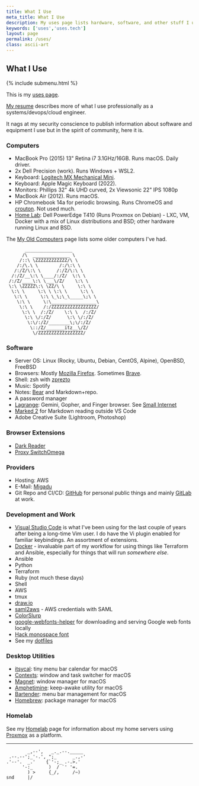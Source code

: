 ```yaml
---
title: What I Use
meta_title: What I Use
description: My uses page lists hardware, software, and other stuff I use
keywords: ['uses','uses.tech']
layout: page
permalink: /uses/
class: ascii-art
---
```

## What I Use

{% include submenu.html %}

This is my [uses page](https://uses.tech/).

[My resume](/resume) describes more of what I use professionally as a
systems/devops/cloud engineer.

It nags at my security conscience to publish information about software and
equipment I use but in the spirit of community, here it is.

### Computers

* MacBook Pro (2015) 13" Retina i7 3.1GHz/16GB. Runs macOS. Daily driver.
* 2x Dell Precision (work). Runs Windows + WSL2.
* Keyboard: [Logitech MX Mechanical Mini](https://www.logitech.com/en-us/products/keyboards/mx-mechanical.html).
* Keyboard: Apple Magic Keyboard (2022).
* Monitors: Phillips 32" 4k UHD curved, 2x Viewsonic 22" IPS 1080p
* MacBook Air (2012). Runs macOS.
* HP Chromebook 14a for periodic browsing. Runs ChromeOS and [crouton](https://github.com/dnschneid/crouton). Not used much.
* [Home Lab](/homelab): Dell PowerEdge T410 (Runs Proxmox on Debian) - LXC, VM, Docker with a mix of Linux distributions and BSD; other
  hardware running Linux and BSD.

The [My Old Computers](/old-computers.html) page lists some older computers I've had.

```ascii-art-right
       __________________
      /\  ______________ \
     /::\ \ZZZZZZZZZZZZ/\ \
    /:/\.\ \        /:/\:\ \
   /:/Z/\:\ \      /:/Z/\:\ \
  /:/Z/__\:\ \____/:/Z/  \:\ \
 /:/Z/____\:\ \___\/Z/    \:\ \
 \:\ \ZZZZZ\:\ \ZZ/\ \     \:\ \
  \:\ \     \:\ \ \:\ \     \:\ \
   \:\ \     \:\ \_\;\_\_____\;\ \
    \:\ \     \:\_________________\
     \:\ \    /:/ZZZZZZZZZZZZZZZZZ/
      \:\ \  /:/Z/    \:\ \  /:/Z/
       \:\ \/:/Z/      \:\ \/:/Z/
        \:\/:/Z/________\;\/:/Z/
         \::/Z/_______itz__\/Z/
          \/ZZZZZZZZZZZZZZZZZ/
```

### Software

* Server OS: Linux (Rocky, Ubuntu, Debian, CentOS, Alpine), OpenBSD, FreeBSD
* Browsers: Mostly [Mozilla Firefox](https://www.mozilla.org/en-US/firefox/new/). Sometimes [Brave](https://brave.com).
* Shell: zsh with [zprezto](https://github.com/sorin-ionescu/prezto)
* Music: Spotify
* Notes: [Bear](https://bear.app/) and Markdown+repo.
* A password manager
* [Lagrange](https://gmi.skyjake.fi/lagrange/): Gemini, Gopher, and Finger browser. See [Small Internet](/site/small.html)
* [Marked 2](https://marked2app.com/) for Markdown reading outside VS Code
* Adobe Creative Suite (Lightroom, Photoshop)

### Browser Extensions

* [Dark Reader](https://darkreader.org/)
* [Proxy SwitchOmega](https://github.com/FelisCatus/SwitchyOmega)

### Providers

* Hosting: AWS
* E-Mail: [Migadu](https://www.migadu.com/)
* Git Repo and CI/CD: [GitHub](https://github.com/joshbeard/) for personal
  public things and mainly [GitLab](https://about.gitlab.com/) at work.

### Development and Work

* [Visual Studio Code](https://code.visualstudio.com/) is what I've been using for the last couple of years after being a long-time Vim user. I do have the Vi plugin enabled for familiar keybindings. An assortment of extensions.
* [Docker](https://docker.io) - invaluable part of my workflow for using things like Terraform and Ansible, especially for things that will run _somewhere else_.
* Ansible
* Python
* Terraform
* Ruby (not much these days)
* Shell
* AWS
* tmux
* [draw.io](https://draw.io/)
* [saml2aws](https://github.com/Versent/saml2aws) - AWS credentials with SAML
* [ColorSlurp](https://colorslurp.com/)
* [google-webfonts-helper](https://colorslurp.com/) for downloading and serving Google web fonts locally
* [Hack monospace font](https://sourcefoundry.org/hack/)
* See my [dotfiles](https://github.com/joshbeard/dotfiles)

### Desktop Utilities

* [itsycal](https://www.mowglii.com/itsycal/): tiny menu bar calendar for macOS
* [Contexts](https://contexts.co/): window and task switcher for macOS
* [Magnet](https://magnet.crowdcafe.com/): window manager for macOS
* [Amphetimine](https://apps.apple.com/us/app/amphetamine/id937984704?mt=12): keep-awake utility for macOS
* [Bartender](https://www.macbartender.com/): menu bar management for macOS
* [Homebrew](https://brew.sh/): package manager for macOS

### Homelab

See my [Homelab](/homelab/) page for information about my home servers using
[Proxmox](https://www.proxmox.com/) as a platform.

---

```ascii-art
        _,--',   _._.--._____
 .--.--';_'-.', ";_      _.,-'
.'--'.  _.'    {`'-;_ .-.>.'
      '-:_      )  / `' '=.
        ) >     {_/,     /~)
snd     |/
```
